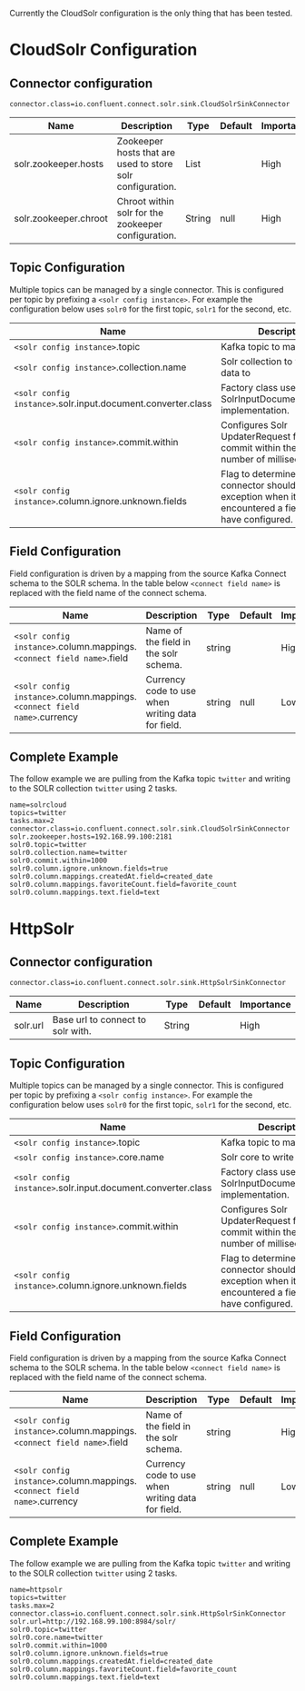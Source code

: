 Currently the CloudSolr configuration is the only thing that has been tested.

# CloudSolr Configuration

## Connector configuration

```
connector.class=io.confluent.connect.solr.sink.CloudSolrSinkConnector
```

| Name                  | Description                                                | Type   | Default | Importance |
|-----------------------|------------------------------------------------------------|--------|---------|------------|
| solr.zookeeper.hosts  | Zookeeper hosts that are used to store solr configuration. | List   |         | High       |
| solr.zookeeper.chroot | Chroot within solr for the zookeeper configuration.        | String | null    | High       |


## Topic Configuration

Multiple topics can be managed by a single connector. This is configured per topic by prefixing a `<solr config instance>`. For example the configuration below uses `solr0` for the first topic, `solr1` for the second, etc.

| Name                                                         | Description                                                                                                          | Type    | Default                                                        | Importance |
|--------------------------------------------------------------|----------------------------------------------------------------------------------------------------------------------|---------|----------------------------------------------------------------|------------|
| `<solr config instance>`.topic                               | Kafka topic to map to                                                                                                | string  |                                                                | High       |
| `<solr config instance>`.collection.name                     | Solr collection to write the data to                                                                                 | string  |                                                                | High       |
| `<solr config instance>`.solr.input.document.converter.class | Factory class used to get the SolrInputDocumentConverter implementation.                                             | class   | io.confluent.connect.solr.sink.SolrInputDocumentConverter      | High       |
| `<solr config instance>`.commit.within                       | Configures Solr UpdaterRequest for a commit within the requested number of milliseconds.                             | int     | null                                                           | Low        |
| `<solr config instance>`.column.ignore.unknown.fields        | Flag to determine if the connector should raise an exception when it encountered a field it doesn't have configured. | boolean | false                                                          | Low        |

## Field Configuration

Field configuration is driven by a mapping from the source Kafka Connect schema to the SOLR schema. In the table below `<connect field name>` is replaced with the field name of the connect schema.
 
| Name                                                                     | Description                                       | Type   | Default | Importance |
|--------------------------------------------------------------------------|---------------------------------------------------|--------|---------|------------|
| `<solr config instance>`.column.mappings.`<connect field name>`.field    | Name of the field in the solr schema.             | string |         | High       |
| `<solr config instance>`.column.mappings.`<connect field name>`.currency | Currency code to use when writing data for field. | string | null    | Low        | 

## Complete Example

The follow example we are pulling from the Kafka topic `twitter` and writing to the SOLR collection `twitter` using 2 tasks. 

```
name=solrcloud
topics=twitter
tasks.max=2
connector.class=io.confluent.connect.solr.sink.CloudSolrSinkConnector
solr.zookeeper.hosts=192.168.99.100:2181
solr0.topic=twitter
solr0.collection.name=twitter
solr0.commit.within=1000
solr0.column.ignore.unknown.fields=true
solr0.column.mappings.createdAt.field=created_date
solr0.column.mappings.favoriteCount.field=favorite_count
solr0.column.mappings.text.field=text
```

# HttpSolr

## Connector configuration

```
connector.class=io.confluent.connect.solr.sink.HttpSolrSinkConnector
```

| Name                  | Description                                                | Type   | Default | Importance |
|-----------------------|------------------------------------------------------------|--------|---------|------------|
| solr.url              | Base url to connect to solr with.                          | String |         | High       |


## Topic Configuration

Multiple topics can be managed by a single connector. This is configured per topic by prefixing a `<solr config instance>`. For example the configuration below uses `solr0` for the first topic, `solr1` for the second, etc.

| Name                                                         | Description                                                                                                          | Type    | Default                                                        | Importance |
|--------------------------------------------------------------|----------------------------------------------------------------------------------------------------------------------|---------|----------------------------------------------------------------|------------|
| `<solr config instance>`.topic                               | Kafka topic to map to                                                                                                | string  |                                                                | High       |
| `<solr config instance>`.core.name                           | Solr core to write the data to.                                                                                      | string  |                                                                | High       |
| `<solr config instance>`.solr.input.document.converter.class | Factory class used to get the SolrInputDocumentConverter implementation.                                             | class   | io.confluent.connect.solr.sink.SolrInputDocumentConverter      | High       |
| `<solr config instance>`.commit.within                       | Configures Solr UpdaterRequest for a commit within the requested number of milliseconds.                             | int     | null                                                           | Low        |
| `<solr config instance>`.column.ignore.unknown.fields        | Flag to determine if the connector should raise an exception when it encountered a field it doesn't have configured. | boolean | false                                                          | Low        |

## Field Configuration

Field configuration is driven by a mapping from the source Kafka Connect schema to the SOLR schema. In the table below `<connect field name>` is replaced with the field name of the connect schema.
 
| Name                                                                     | Description                                       | Type   | Default | Importance |
|--------------------------------------------------------------------------|---------------------------------------------------|--------|---------|------------|
| `<solr config instance>`.column.mappings.`<connect field name>`.field    | Name of the field in the solr schema.             | string |         | High       |
| `<solr config instance>`.column.mappings.`<connect field name>`.currency | Currency code to use when writing data for field. | string | null    | Low        | 

## Complete Example

The follow example we are pulling from the Kafka topic `twitter` and writing to the SOLR collection `twitter` using 2 tasks. 

```
name=httpsolr
topics=twitter
tasks.max=2
connector.class=io.confluent.connect.solr.sink.HttpSolrSinkConnector
solr.url=http://192.168.99.100:8984/solr/
solr0.topic=twitter
solr0.core.name=twitter
solr0.commit.within=1000
solr0.column.ignore.unknown.fields=true
solr0.column.mappings.createdAt.field=created_date
solr0.column.mappings.favoriteCount.field=favorite_count
solr0.column.mappings.text.field=text
```



 

